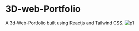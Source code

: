 # 3D-web-Portfolio
A 3d-Web-Portfolio built using Reactjs and Tailwind CSS.
![p1](https://github.com/Hani0101/3D-web-Portfolio/assets/106341060/ed5d0ad5-ae8b-4b5e-897a-5e35423c3190)
